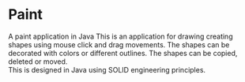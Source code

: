 # Paint
A paint application in Java
This is an application for drawing creating shapes using mouse click and drag movements.  The shapes can be decorated with colors or different outlines.  The shapes can be copied, deleted or moved.  
This is designed in Java using SOLID engineering principles.  
